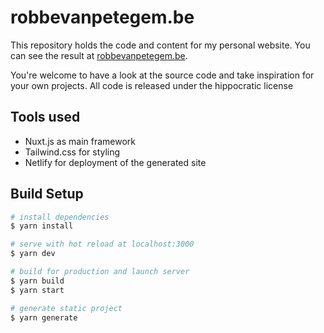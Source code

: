 # robbevanpetegem.be

This repository holds the code and content for my personal website. You can see the result at [robbevanpetegem.be](https://www.robbevanpetegem.be).

You're welcome to have a look at the source code and take inspiration for your own projects. All code is released under the hippocratic license

## Tools used
* Nuxt.js as main framework
* Tailwind.css for styling
* Netlify for deployment of the generated site

## Build Setup

```bash
# install dependencies
$ yarn install

# serve with hot reload at localhost:3000
$ yarn dev

# build for production and launch server
$ yarn build
$ yarn start

# generate static project
$ yarn generate
```

